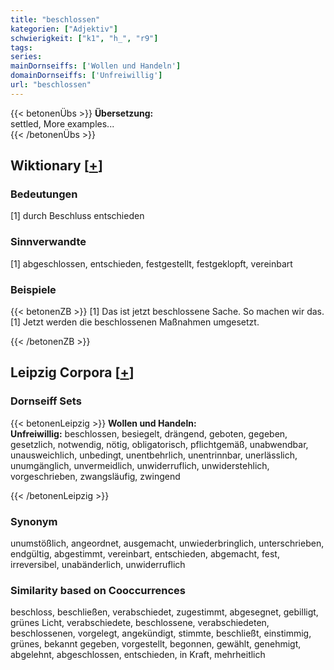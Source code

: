 ```yaml
---
title: "beschlossen"
kategorien: ["Adjektiv"]
schwierigkeit: ["k1", "h_", "r9"]
tags:
series:
mainDornseiffs: ['Wollen und Handeln']
domainDornseiffs: ['Unfreiwillig']
url: "beschlossen"
---
```


{{< betonenÜbs >}}
**Übersetzung:**  
settled, More examples...  
{{< /betonenÜbs >}}

## Wiktionary [[+](https://de.wiktionary.org/wiki/beschlossen)]

### Bedeutungen
[1] durch Beschluss entschieden  

### Sinnverwandte
[1] abgeschlossen, entschieden, festgestellt, festgeklopft, vereinbart  

### Beispiele
{{< betonenZB >}}
[1] Das ist jetzt beschlossene Sache. So machen wir das.  
[1] Jetzt werden die beschlossenen Maßnahmen umgesetzt.  

{{< /betonenZB >}}

## Leipzig Corpora [[+](https://corpora.uni-leipzig.de/en/res?word=beschlossen&corpusId=deu_newscrawl-public_2018)]

### Dornseiff Sets
{{< betonenLeipzig >}}
**Wollen und Handeln:**  
**Unfreiwillig:** beschlossen, besiegelt, drängend, geboten, gegeben, gesetzlich, notwendig, nötig, obligatorisch, pflichtgemäß, unabwendbar, unausweichlich, unbedingt, unentbehrlich, unentrinnbar, unerlässlich, unumgänglich, unvermeidlich, unwiderruflich, unwiderstehlich, vorgeschrieben, zwangsläufig, zwingend  

{{< /betonenLeipzig >}}

### Synonym
unumstößlich, angeordnet, ausgemacht, unwiederbringlich, unterschrieben, endgültig, abgestimmt, vereinbart, entschieden, abgemacht, fest, irreversibel, unabänderlich, unwiderruflich


### Similarity based on Cooccurrences
beschloss, beschließen, verabschiedet, zugestimmt, abgesegnet, gebilligt, grünes Licht, verabschiedete, beschlossene, verabschiedeten, beschlossenen, vorgelegt, angekündigt, stimmte, beschließt, einstimmig, grünes, bekannt gegeben, vorgestellt, begonnen, gewählt, genehmigt, abgelehnt, abgeschlossen, entschieden, in Kraft, mehrheitlich


